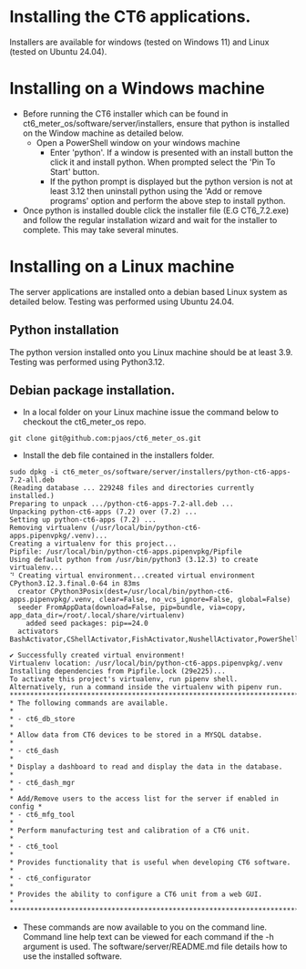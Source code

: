 # Installing the CT6 applications.
Installers are available for windows (tested on Windows 11) and Linux (tested on Ubuntu 24.04).

# Installing on a Windows machine

- Before running the CT6 installer which can be found in ct6_meter_os/software/server/installers,
  ensure that python is installed on the Window machine as detailed below.
    - Open a PowerShell window on your windows machine
      - Enter 'python'. If a window is presented with an install button the click it
        and install python. When prompted select the 'Pin To Start' button.
      - If the python prompt is displayed but the python version is not at least 3.12
        then uninstall python using the 'Add or remove programs' option and perform the above 
        step to install python.
- Once python is installed double click the installer file (E.G CT6_7.2.exe) and follow the regular 
  installation wizard and wait for the installer to complete. This may take several minutes.


# Installing on a Linux machine
The server applications are installed onto a debian based Linux system as detailed below.
Testing was performed using Ubuntu 24.04.

## Python installation
The python version installed onto you Linux machine should be at least 3.9. Testing was
performed using Python3.12.

## Debian package installation.

- In a local folder on your Linux machine issue the command below to checkout the ct6_meter_os
  repo.

```
git clone git@github.com:pjaos/ct6_meter_os.git
```

- Install the deb file contained in the installers folder.

```
sudo dpkg -i ct6_meter_os/software/server/installers/python-ct6-apps-7.2-all.deb
(Reading database ... 229248 files and directories currently installed.)
Preparing to unpack .../python-ct6-apps-7.2-all.deb ...
Unpacking python-ct6-apps (7.2) over (7.2) ...
Setting up python-ct6-apps (7.2) ...
Removing virtualenv (/usr/local/bin/python-ct6-apps.pipenvpkg/.venv)...
Creating a virtualenv for this project...
Pipfile: /usr/local/bin/python-ct6-apps.pipenvpkg/Pipfile
Using default python from /usr/bin/python3 (3.12.3) to create virtualenv...
⠙ Creating virtual environment...created virtual environment CPython3.12.3.final.0-64 in 83ms
  creator CPython3Posix(dest=/usr/local/bin/python-ct6-apps.pipenvpkg/.venv, clear=False, no_vcs_ignore=False, global=False)
  seeder FromAppData(download=False, pip=bundle, via=copy, app_data_dir=/root/.local/share/virtualenv)
    added seed packages: pip==24.0
  activators BashActivator,CShellActivator,FishActivator,NushellActivator,PowerShellActivator,PythonActivator

✔ Successfully created virtual environment!
Virtualenv location: /usr/local/bin/python-ct6-apps.pipenvpkg/.venv
Installing dependencies from Pipfile.lock (29e225)...
To activate this project's virtualenv, run pipenv shell.
Alternatively, run a command inside the virtualenv with pipenv run.
***************************************************************************
* The following commands are available.                                   *
* - ct6_db_store                                                          *
* Allow data from CT6 devices to be stored in a MYSQL databse.            *
* - ct6_dash                                                              *
* Display a dashboard to read and display the data in the database.       *
* - ct6_dash_mgr                                                          *
* Add/Remove users to the access list for the server if enabled in config *
* - ct6_mfg_tool                                                          *
* Perform manufacturing test and calibration of a CT6 unit.               *
* - ct6_tool                                                              *
* Provides functionality that is useful when developing CT6 software.     *
* - ct6_configurator                                                      *
* Provides the ability to configure a CT6 unit from a web GUI.            *
***************************************************************************
```

- These commands are now available to you on the command line. 
  Command line help text can be viewed for each command if the -h argument is used.
  The software/server/README.md file details how to use the installed software.

